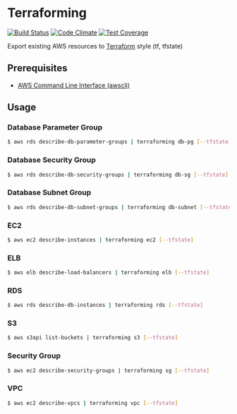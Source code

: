 # Terraforming

[![Build Status](https://travis-ci.org/dtan4/terraforming.svg?branch=master)](https://travis-ci.org/dtan4/terraforming)
[![Code Climate](https://codeclimate.com/github/dtan4/terraforming/badges/gpa.svg)](https://codeclimate.com/github/dtan4/terraforming)
[![Test Coverage](https://codeclimate.com/github/dtan4/terraforming/badges/coverage.svg)](https://codeclimate.com/github/dtan4/terraforming)

Export existing AWS resources to [Terraform](https://terraform.io/) style (tf, tfstate)

## Prerequisites

- [AWS Command Line Interface (awscli)](http://aws.amazon.com/cli/?nc2=h_ls)

## Usage

### Database Parameter Group

```bash
$ aws rds describe-db-parameter-groups | terraforming db-pg [--tfstate]
```

### Database Security Group

```bash
$ aws rds describe-db-security-groups | terraforming db-sg [--tfstate]
```

### Database Subnet Group

```bash
$ aws rds describe-db-subnet-groups | terraforming db-subnet [--tfstate]
```

### EC2

```bash
$ aws ec2 describe-instances | terraforming ec2 [--tfstate]
```

### ELB

```bash
$ aws elb describe-load-balancers | terraforming elb [--tfstate]
```

### RDS

```bash
$ aws rds describe-db-instances | terraforming rds [--tfstate]
```

### S3

```bash
$ aws s3api list-buckets | terraforming s3 [--tfstate]
```

### Security Group

```bash
$ aws ec2 describe-security-groups | terraforming sg [--tfstate]
```

### VPC

```bash
$ aws ec2 describe-vpcs | terraforming vpc [--tfstate]
```
